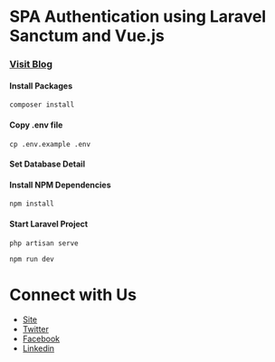 # SPA Authentication using Laravel Sanctum and Vue.js

### [Visit Blog](https://techvblogs.com/blog/spa-authentication-laravel-sanctum-vuejs?ref=repo)

#### Install Packages

```
composer install
```

#### Copy .env file

```
cp .env.example .env
```

#### Set Database Detail

#### Install NPM Dependencies

```
npm install
```

#### Start Laravel Project

```
php artisan serve
```

```
npm run dev
```

# Connect with Us

-   [Site](https://techvblogs.com/?ref=githubrepo)
-   [Twitter](https://twitter.com/techvblogs)
-   [Facebook](https://facebook.com/techvblogs)
-   [Linkedin](https://www.linkedin.com/company/techvblogs)
